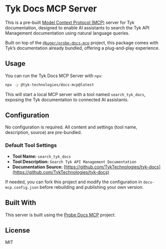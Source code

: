# Tyk Docs MCP Server

This is a pre-built [Model Context Protocol (MCP)](https://github.com/probe-ai/probe-docs-mcp) server for Tyk documentation, designed to enable AI assistants to search the Tyk API Management documentation using natural language queries.

Built on top of the [`@buger/probe-docs-mcp`](https://github.com/buger/docs-mcp) project, this package comes with Tyk’s documentation already bundled, offering a plug-and-play experience.

## Usage

You can run the Tyk Docs MCP Server with `npx`:

```bash
npx -y @tyk-technologies/docs-mcp@latest
```

This will start a local MCP server with a tool named `search_tyk_docs`, exposing the Tyk documentation to connected AI assistants.

## Configuration

No configuration is required. All content and settings (tool name, description, source) are pre-bundled.

### Default Tool Settings

- **Tool Name:** `search_tyk_docs`
- **Tool Description:** `Search Tyk API Management Documentation`
- **Documentation Source:** [https://github.com/TykTechnologies/tyk-docs](https://github.com/TykTechnologies/tyk-docs)

If needed, you can fork this project and modify the configuration in `docs-mcp.config.json` before rebuilding and publishing your own version.

## Built With

This server is built using the [Probe Docs MCP](https://github.com/buger/probe-docs-mcp) project.

## License

MIT
